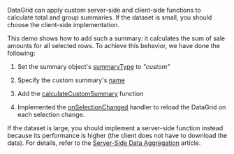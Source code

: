 DataGrid can apply custom server-side and client-side functions to calculate total and group summaries. If the dataset is small, you should choose the client-side implementation.

This demo shows how to add such a summary: it calculates the sum of sale amounts for all selected rows. To achieve this behavior, we have done the following:

1. Set the summary object's [summaryType](/Documentation/ApiReference/UI_Components/dxDataGrid/Configuration/summary/totalItems/#summaryType) to *"custom"*

2. Specify the custom summary's [name](/Documentation/ApiReference/UI_Components/dxDataGrid/Configuration/summary/totalItems/#name)

3. Add the [calculateCustomSummary](/Documentation/ApiReference/UI_Components/dxDataGrid/Configuration/summary/#calculateCustomSummary) function

4. Implemented the [onSelectionChanged](/Documentation/ApiReference/UI_Components/dxDataGrid/Configuration/#onSelectionChanged) handler to reload the DataGrid on each selection change.

If the dataset is large, you should implement a server-side function instead because its performance is higher (the client does not have to download the data). For details, refer to the [Server-Side Data Aggregation](/Documentation/Guide/UI_Components/DataGrid/Summaries/Custom_Aggregate_Function/#Server-Side_Data_Aggregation) article.
